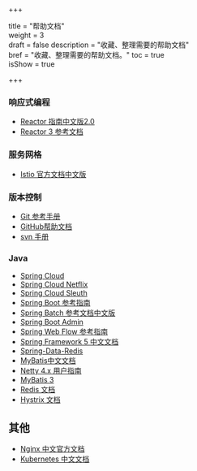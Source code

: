 +++

title = "帮助文档"  
weight = 3  
draft = false 
description = "收藏、整理需要的帮助文档"  
bref = "收藏、整理需要的帮助文档。"
toc = true  
isShow = true

+++

### 响应式编程

- [Reactor 指南中文版2.0](http://wiki.jikexueyuan.com/project/reactor-2.0/)
- [Reactor 3 参考文档](https://htmlpreview.github.io/?https://github.com/get-set/reactor-core/blob/master-zh/src/docs/index.html#about-doc)

### 服务网格

- [Istio 官方文档中文版](http://istio.doczh.cn/)

### 版本控制

- [Git 参考手册](http://gitref.justjavac.com)
- [GitHub帮助文档](https://github.com/waylau/github-help)
- [svn 手册](http://svnbook.red-bean.com/nightly/zh/index.html)

### Java
- [Spring Cloud](https://projects.spring.io/spring-cloud/spring-cloud.html#_features)
- [Spring Cloud Netflix](https://cloud.spring.io/spring-cloud-netflix/single/spring-cloud-netflix.html)
- [Spring Cloud Sleuth](https://cloud.spring.io/spring-cloud-sleuth/2.0.x/single/spring-cloud-sleuth.html)
- [Spring Boot 参考指南](https://qbgbook.gitbooks.io/spring-boot-reference-guide-zh/content/)
- [Spring Batch 参考文档中文版](https://kimmking.gitbooks.io/springbatchreference/content/index.html)
- [Spring Boot Admin](https://codecentric.github.io/spring-boot-admin/2.0.1/#_what_is_spring_boot_admin)
- [Spring Web Flow 参考指南](https://docs.spring.io/spring-webflow/docs/2.5.0.RELEASE/reference/html/)
- [Spring Framework 5 中文文档](https://lfvepclr.gitbooks.io/spring-framework-5-doc-cn/content/)
- [Spring-Data-Redis](https://docs.spring.io/spring-data-redis/docs/current/reference/html/)
- [MyBatis中文文档](http://mybatis.org/mybatis-3/zh/index.html)
- [Netty 4.x 用户指南](https://waylau.com/netty-4-user-guide/)
- [MyBatis 3](http://www.mybatis.org/mybatis-3/zh/index.html)
- [Redis 文档](http://www.redis.cn/commands.html)
- [Hystrix 文档](https://github.com/Netflix/Hystrix/wiki)

## 其他

- [Nginx 中文官方文档](https://wizardforcel.gitbooks.io/nginx-doc/content/)
- [Kubernetes 中文文档](http://docs.kubernetes.org.cn/)